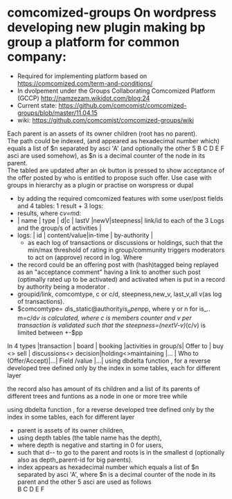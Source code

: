 # comcomized-groups On wordpress developing new plugin making bp group a platform for common company:
* Required for implementing platform based on https://comcomized.com/term-and-conditions/   
* In dvolpement under the Groups Collaborating Comcomized Platform (GCCP)  http://namzezam.wikidot.com/blog:24  
* Current state: https://github.com/comcomist/comcomized-groups/blob/master/11.04.15  
* wiki: https://github.com/comcomist/comcomized-groups/wiki  


Each parent is an assets of its owner children (root has no parent).  
The path could be indexed, (and appeared as hexadecimal number which) equals a list of $n separated by asci 'A' (and optionally the other 5 B C D E F asci are used somehow), as $n is a decimal counter of the node in its parent.	 
The tabled are updated after an ok button is pressed to show acceptance of the offer posted by who is entitled to propose such offer.
Use case with groups in hierarchy as a plugin or practise on worspress or dupal
* by adding the required comcomized features with some user/post fields and 4 tables: 1 result + 3 logs:
 * results, where c*v=m*d:  
 * | name  | type | d|c | lastV |newV|steepness| link/id to each of the 3 Logs and the group/s of activities |
* logs: | id | content/value|in-time | by-authority |
   * as each log of transactions or discussions or holdings,
    such that the min/max threshold of rating in group/community triggers moderators to act on (approve) record in log. 
Where 
* the record could be an offering post with (hash)tagged being replayed as an "acceptance comment"  having a link to another such post (optimally rated up to be activated) and activated when is put in a record by authority being a moderator .
* groupid/link, comcomtype, c or c/d, steepness,new_v, last_v,all v(as log of transactions).
* $comcomtype= $d$is_static@authority$is_open$pp, where y or n for is_..
 m=c/d*v is calculated, where c is members counter and v per transaction is validated such that the steepness=(nextV-v)*(c/v) is limited between +-$pp


In  4 types	|transaction	|         board	   	  |		booking	    |activities in group/s|
Offer to 		|	buy	<>	sell	|	discussions<> decision|holding<>maintaining |...			 |
Who to (Offer/Accept)|...|
Field /value	|...|
using dbdelta function , for a reverse developed tree defined only by the index in some tables, each for different layer


 the  record also has amount of its children and a list of its parents of different trees 
and funtions as a node in one or more tree while

using dbdelta function , for a reverse developed tree defined only by the index in some tables, each for different layer
 * parent is assets of its owner children, 
 * using depth tables (the table name has the depth), 
  * where depth is negative and starting in 0 for users, 
  * such that d-- to go to the parent and roots is in the smallest d  (optionally also as depth_parent-id for big parents).
* index appears as hexadecimal number which equals a list of $n separated by asci 'A', where $n is a decimal counter of the node in its parent and the other 5 asci are used as follows  
    B
    C
    D
    E
    F 



